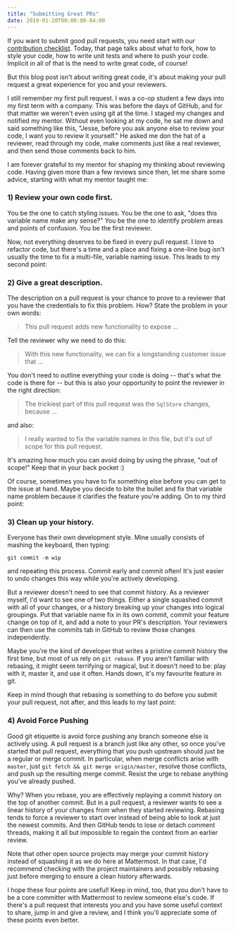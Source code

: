 ```yaml
---
title: "Submitting Great PRs"
date: 2019-01-20T00:00:00-04:00
---
```


If you want to submit good pull requests, you need start with our [contribution checklist](https://developers.mattermost.com/contribute/getting-started/contribution-checklist/). Today, that page talks about what to fork, how to style your code, how to write unit tests and where to push your code. Implicit in all of that is the need to write great code, of course!

But this blog post isn't about writing great code, it's about making your pull request a great experience for you and your reviewers.

I still remember my first pull request. I was a co-op student a few days into my first term with a company. This was before the days of GitHub, and for that matter we weren't even using git at the time. I staged my changes and notified my mentor. Without even looking at my code, he sat me down and said something like this, "Jesse, before you ask anyone else to review your code, I want you to review it yourself." He asked me don the hat of a reviewer, read through my code, make comments just like a real reviewer, and then send those comments back to him.

I am forever grateful to my mentor for shaping my thinking about reviewing code. Having given more than a few reviews since then, let me share some advice, starting with what my mentor taught me:

### 1) Review your own code first.

You be the one to catch styling issues. You be the one to ask, "does this variable name make any sense?" You be the one to identify problem areas and points of confusion. You be the first reviewer.

Now, not everything deserves to be fixed in every pull request. I love to refactor code, but there's a time and a place and fixing a one-line bug isn't usually the time to fix a multi-file, variable naming issue. This leads to my second point:

### 2) Give a great description.

The description on a pull request is your chance to prove to a reviewer that you have the credentials to fix this problem. How? State the problem in your own words:

> This pull request adds new functionality to expose ...

Tell the reviewer why we need to do this:

> With this new functionality, we can fix a longstanding customer issue that ...

You don't need to outline everything your code is doing -- that's what the code is there for -- but this is also your opportunity to point the reviewer in the right direction:

> The trickiest part of this pull request was the `SqlStore` changes, because ...

and also:

> I really wanted to fix the variable names in this file, but it's out of scope for this pull request.

It's amazing how much you can avoid doing by using the phrase, "out of scope!" Keep that in your back pocket :)

Of course, sometimes you have to fix something else before you can get to the issue at hand. Maybe you decide to bite the bullet and fix that variable name problem because it clarifies the feature you're adding. On to my third point:

### 3) Clean up your history.

Everyone has their own development style. Mine usually consists of mashing the keyboard, then typing:

    git commit -m wip

and repeating this process. Commit early and commit often! It's just easier to undo changes this way while you're actively developing.

But a reviewer doesn't need to see that commit history. As a reviewer myself, I'd want to see one of two things. Either a single squashed commit with all of your changes, or a history breaking up your changes into logical groupings. Put that variable name fix in its own commit, commit your feature change on top of it, and add a note to your PR's description. Your reviewers can then use the commits tab in GitHub to review those changes independently.

Maybe you're the kind of developer that writes a pristine commit history the first time, but most of us rely on `git rebase`. If you aren't familiar with rebasing, it might seem terrifying or magical, but it doesn't need to be: play with it, master it, and use it often. Hands down, it's my favourite feature in git.

Keep in mind though that rebasing is something to do before you submit your pull request, not after, and this leads to my last point:

### 4) Avoid Force Pushing

Good git etiquette is avoid force pushing any branch someone else is actively using. A pull request is a branch just like any other, so once you've started that pull request, everything that you push upstream should just be a regular or merge commit. In particular, when merge conflicts arise with `master`, just `git fetch && git merge origin/master`, resolve those conflicts, and push up the resulting merge commit. Resist the urge to rebase anything you've already pushed.

Why? When you rebase, you are effectively replaying a commit history on the top of another commit. But in a pull request, a reviewer wants to see a linear history of your changes from when they started reviewing. Rebasing tends to force a reviewer to start over instead of being able to look at just the newest commits. And then GitHub tends to lose or detach comment threads, making it all but impossible to regain the context from an earlier review.

Note that other open source projects may merge your commit history instead of squashing it as we do here at Mattermost. In that case, I'd recommend checking with the project maintainers and possibly rebasing just before merging to ensure a clean history afterwards.

I hope these four points are useful! Keep in mind, too, that you don't have to be a core committer with Mattermost to review someone else's code. If there's a pull request that interests you and you have some useful context to share, jump in and give a review, and I think you'll appreciate some of these points even better.
